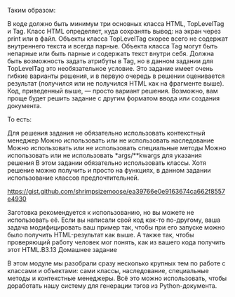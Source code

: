 Таким образом:

В коде должно быть минимум три основных класса HTML, TopLevelTag и Tag.
Класс HTML определяет, куда сохранять вывод: на экран через print или в файл.
Объекты класса TopLevelTag скорее всего не содержат внутреннего текста и всегда парные.
Объекта класса Tag могут быть непарные или быть парные и содержать текст внутри себя.
Должна быть возможность задать атрибуты в Tag, но в данном задании для TopLevelTag это необязательное условие.
Это задание имеет очень гибкие варианты решения, и в первую очередь в решении оценивается результат (получился или не получился HTML как на фрагменте выше). Код, приведенный выше, — просто вариант решения. Возможно, вам проще будет решить задание с другим форматом ввода или создания документа.

То есть:

Для решения задания не обязательно использовать контекстный менеджер
Можно использовать или не использовать наследование
Можно использовать или не использовать специальные методы
Можно использовать или не использовать *args/**kwargs для указания решения
В этом задании обязательно использовать классы. Хотя решение можно получить и просто на функциях, в данном задании использование классов предпочтительней.

https://gist.github.com/shrimpsizemoose/ea39766e0e9163674ca662f8557e4930

Заготовка рекомендуется к использованию, но вы можете не использовать её. Если вы написали свой код как-то по-другому, ваша задача модифицировать ваш пример так, чтобы при его запуске можно было получить HTML-результат как выше. А также так, чтобы проверяющий работу человек мог понять, как из вашего кода получить этот HTML.B3.13 Домашнее задание

В этом модуле мы разобрали сразу несколько крупных тем по работе с классами и объектами: сами классы, наследование, специальные методы и контекстные менеджеры. Всё это можно использовать, чтобы доработать нашу систему для генерации тэгов из Python-документа.

